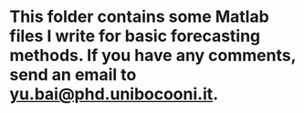 # This folder contains some Matlab files I write for basic forecasting methods. If you have any comments, send an email to yu.bai@phd.unibocooni.it.
